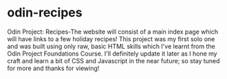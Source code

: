 # odin-recipes
Odin Project: Recipes-The website will consist of a main index page which will have links to a few holiday recipes!
This project was my first solo one and was built using only raw, basic HTML skills which I've learnt from the Odin Project Foundations Course.
I'll definitely update it later as I hone my craft and learn a bit of CSS and Javascript in the near future; so stay tuned for more and thanks for viewing!
